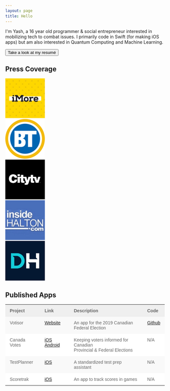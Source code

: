 ```yaml
---
layout: page
title: Hello
---
```


I'm Yash, a 16 year old programmer & social entrepreneur interested in mobilizing tech to combat issues. I primarily code in Swift (for making iOS apps) but am also interested in Quantum Computing and Machine Learning.

<button class="button button1" onclick="window.location.href = '/resume-ym.pdf';">Take a look at my resumé</button>

## Press Coverage

<div class="row">
  <div class="column">
    <a target="_blank" href="https://www.imore.com/student-and-ceo-swift-rise-wwdc-prodigy">
        <img src="public/images/imore.jpg" alt="iMore" style="width:125px;height:125px;border:0">
    </a>
  </div>
  <div class="column">
    <a target="_blank" href="https://www.bttoronto.ca/videos/young-canadian-creates-app-to-engage-voter-interest/">
        <img src="public/images/breakfast-tv.png" alt="HTML tutorial" style="width:125px;height:125px;border:0">
    </a>
  </div>
  <div class="column">
    <a target="_blank" href="https://www.youtube.com/watch?v=PslgJHgkTSs&t=21s">
        <img src="public/images/city.jpg" alt="HTML tutorial" style="width:125px;height:125px;border:0">
    </a>
  </div>
</div>

<div class="row">
  <div class="column">
    <a target="_blank" href="https://www.insidehalton.com/news-story/8613836-oakville-youth-who-can-t-vote-develops-app-to-fight-low-voter-turnout/">
        <img src="public/images/insidehalton.jpeg" alt="iMore" style="width:125px;height:125px;border:0">
    </a>
  </div>
  <div class="column">
    <a target="_blank" href="https://dailyhive.com/vancouver/canadian-students-receive-scholarships-from-apple">
        <img src="public/images/dailyhive.jpg" alt="iMore" style="width:125px;height:125px;border:0">
    </a>
  </div>
</div>






## Published Apps
<style type="text/css">
.tg  {border-collapse:collapse;border-spacing:0;border:none;border-color:#ccc;}
.tg td{font-family:Arial, sans-serif;font-size:14px;padding:11px 14px;border-style:solid;border-width:0px;overflow:hidden;word-break:normal;border-color:#ccc;color:#333;background-color:#fff;}
.tg th{font-family:Arial, sans-serif;font-size:14px;font-weight:normal;padding:11px 14px;border-style:solid;border-width:0px;overflow:hidden;word-break:normal;border-color:#ccc;color:#333;background-color:#f0f0f0;}
.tg .tg-z2q5{font-size:14px;font-family:Arial, Helvetica, sans-serif !important;;background-color:#efefef;color:#656565;border-color:#656565;text-align:left;vertical-align:top}
.tg .tg-w57g{font-weight:bold;font-size:14px;font-family:Arial, Helvetica, sans-serif !important;;background-color:#efefef;color:#656565;border-color:#656565;text-align:left;vertical-align:top}
.tg .tg-w1my{background-color:#f9f9f9;font-size:14px;font-family:Arial, Helvetica, sans-serif !important;;color:#656565;border-color:#656565;text-align:left;vertical-align:top}
.tg .tg-0j0p{font-size:14px;font-family:Arial, Helvetica, sans-serif !important;;color:#656565;border-color:#656565;text-align:left;vertical-align:top}
</style>
<table class="tg">
  <tr>
    <th class="tg-z2q5"><span style="font-weight:bold">Project</span><br></th>
    <th class="tg-w57g">Link</th>
    <th class="tg-z2q5"><span style="font-weight:bold">Description</span><br></th>
    <th class="tg-z2q5"><span style="font-weight:bold">Code</span><br></th>
  </tr>
  <tr>
    <td class="tg-w1my">Votisor</td>
    <td class="tg-w1my"><a href="http://yashmulki.me/votisor">Website</a></td>
    <td class="tg-w1my">An app for the 2019 Canadian Federal Election</td>
    <td class="tg-w1my"><a href="https://github.com/yashmulki/votisor-iOS/settings/toggle_permission">Github</a></td>
  </tr>
  <tr>
    <td class="tg-0j0p">Canada Votes</td>
    <td class="tg-0j0p"><a href="https://apps.apple.com/ca/app/canada-votes/id1379865455">iOS</a> <a href="https://play.google.com/store/apps/details?id=com.yashmulki.canadavotes&hl=en_CA">Android</a></td>
    <td class="tg-0j0p">Keeping voters informed for Canadian <br>Provincial &amp; Federal Elections</td>
    <td class="tg-0j0p">N/A</td>
  </tr>
  <tr>
    <td class="tg-w1my">TestPlanner</td>
    <td class="tg-w1my"><a href="https://apps.apple.com/us/app/testplanner/id1446658473">iOS</a></td>
    <td class="tg-w1my">A standardized test prep assistant</td>
    <td class="tg-w1my">N/A</td>
  </tr>
  <tr>
    <td class="tg-0j0p">Scoretrak</td>
    <td class="tg-0j0p"><a href="https://apps.apple.com/gy/app/scoretrak-free/id1188832066">iOS</a></td>
    <td class="tg-0j0p">An app to track scores in games</td>
    <td class="tg-0j0p">N/A</td>
  </tr>
</table>